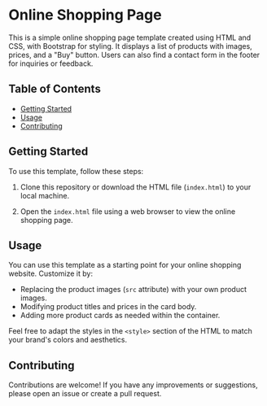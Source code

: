 # Online Shopping Page

This is a simple online shopping page template created using HTML and CSS, with Bootstrap for styling. It displays a list of products with images, prices, and a "Buy" button. Users can also find a contact form in the footer for inquiries or feedback.

## Table of Contents

- [Getting Started](#getting-started)
- [Usage](#usage)
- [Contributing](#contributing)

## Getting Started

To use this template, follow these steps:

1. Clone this repository or download the HTML file (`index.html`) to your local machine.

2. Open the `index.html` file using a web browser to view the online shopping page.

## Usage

You can use this template as a starting point for your online shopping website. Customize it by:

- Replacing the product images (`src` attribute) with your own product images.
- Modifying product titles and prices in the card body.
- Adding more product cards as needed within the container.

Feel free to adapt the styles in the `<style>` section of the HTML to match your brand's colors and aesthetics.

## Contributing

Contributions are welcome! If you have any improvements or suggestions, please open an issue or create a pull request.
